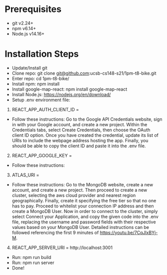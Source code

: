 # Prerequisites
* git v2.24+
* npm v6.14+
* Node.js v14.16+ 

# Installation Steps
* Update/Install git
* Clone repo: git clone git@github.com:ucsb-cs148-s21/1pm-t8-bike.git
* Enter repo: cd 1pm-t8-bike/
* Install npm: npm install
* Install google-map-react: npm install google-map-react
* Install Node.js: https://nodejs.org/en/download/
* Setup .env environment file: 
1. REACT_APP_AUTH_CLIENT_ID = <Google OAuth ID>
  * Follow these instructions: Go to the Google API Credentials website, sign in with your Google account, and create a new project. Within the Credentials tabs, select Create Credentials, then choose the OAuth client ID option. Once you have created the credential, update its list of URIs to include the webpage address hosting the app. Finally, you should be able to copy the client ID and paste it into the .env file.
2. REACT_APP_GOOGLE_KEY = <Google Map Key>
  * Follow these instructions: 
3. ATLAS_URI = <MongoDB URI>
  * Follow these instructions: Go to the MongoDB website, create a new account, and create a new project. Then proceed to create a new cluster, selecting the aws cloud provider and nearest region geographically. Finally, create it specifying the free tier so that no one has to pay. Proceed to whitelist your connection IP address and then create a MongoDB User. Now in order to connect to the cluster, simply select Connect your Application, and copy the given code into the .env file, replacing the username and password fields with their respective values based on your MongoDB User. Detailed instructions can be followed referencing the first 9 minutes of https://youtu.be/7CqJlxBYj-M.
4. REACT_APP_SERVER_URI = http://localhost:3001
* Run: npm run build
* Run: npm run server
* Done!
